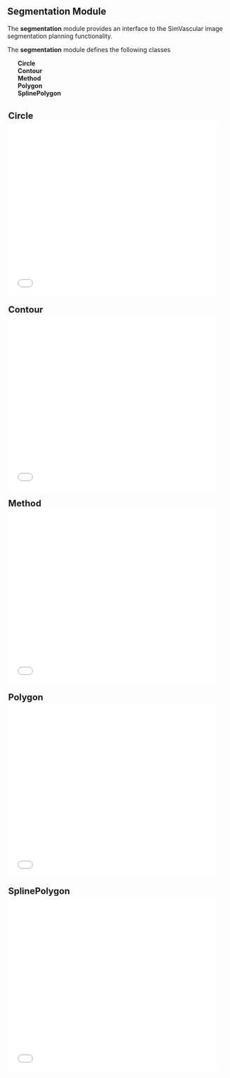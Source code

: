 ## Segmentation Module ##

The <b>segmentation</b> module provides an interface to the SimVascular image segmentation planning functionality. 

The <b>segmentation</b> module defines the following classes
<ul style="list-style-type:none;">
  <li> <b> Circle </b> </li>
  <li> <b> Contour </b> </li>
  <li> <b> Method </b> </li>
  <li> <b> Polygon </b> </li>
  <li> <b> SplinePolygon </b> </li>
</ul>

<br>
<div class="PythonClassDiv" >
<legend style="font-size:20px; text-align:left"> <b> Circle </b> </legend>
<iframe src="documentation/python_interface/modules/docs/segmentation_Circle.html" style="background-color: #FFFFFF" frameborder="0" height="400" width="95%"> </iframe>
</div>


<br>
<div class="PythonClassDiv" >
<legend style="font-size:20px; text-align:left"> <b> Contour </b> </legend>
<iframe src="documentation/python_interface/modules/docs/segmentation_Contour.html" style="background-color: #FFFFFF" frameborder="0" height="400" width="95%"> </iframe>
</div>


<br>
<div class="PythonClassDiv" >
<legend style="font-size:20px; text-align:left"> <b> Method </b> </legend>
<iframe src="documentation/python_interface/modules/docs/segmentation_Method.html" style="background-color: #FFFFFF" frameborder="0" height="400" width="95%"> </iframe>
</div>


<br>
<div class="PythonClassDiv" >
<legend style="font-size:20px; text-align:left"> <b> Polygon </b> </legend>
<iframe src="documentation/python_interface/modules/docs/segmentation_Polygon.html" style="background-color: #FFFFFF" frameborder="0" height="400" width="95%"> </iframe>
</div>

<br>
<div class="PythonClassDiv" >
<legend style="font-size:20px; text-align:left"> <b> SplinePolygon </b> </legend>
<iframe src="documentation/python_interface/modules/docs/segmentation_SplinePolygon.html" style="background-color: #FFFFFF" frameborder="0" height="400" width="95%"> </iframe>
</div>



<br>
<br>
<br>
<br>

